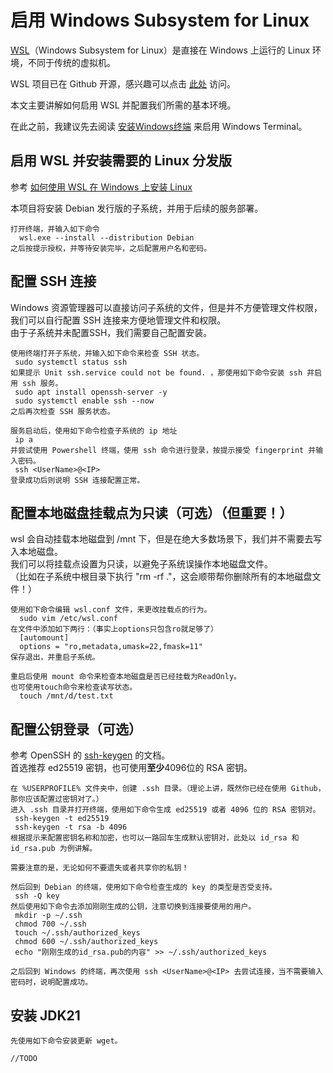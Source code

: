# 启用 Windows Subsystem for Linux

[WSL](https://aka.ms/wsldocs)（Windows Subsystem for Linux）是直接在 Windows 上运行的 Linux 环境，不同于传统的虚拟机。  

WSL 项目已在 Github 开源，感兴趣可以点击 [此处](https://github.com/microsoft/WSL) 访问。  

本文主要讲解如何启用 WSL 并配置我们所需的基本环境。  

在此之前，我建议先去阅读 [安装Windows终端](./InstallTerminal.md) 来启用 Windows Terminal。  

## 启用 WSL 并安装需要的 Linux 分发版

参考 [如何使用&nbsp;WSL&nbsp;在&nbsp;Windows&nbsp;上安装&nbsp;Linux](https://learn.microsoft.com/zh-cn/windows/wsl/install)  

本项目将安装 Debian 发行版的子系统，并用于后续的服务部署。  

```text
打开终端，并输入如下命令
  wsl.exe --install --distribution Debian
之后按提示授权，并等待安装完毕，之后配置用户名和密码。
```

## 配置 SSH 连接

Windows 资源管理器可以直接访问子系统的文件，但是并不方便管理文件权限，我们可以自行配置 SSH 连接来方便地管理文件和权限。  
由于子系统并未配置SSH，我们需要自己配置安装。

```text
使用终端打开子系统，并输入如下命令来检查 SSH 状态。
 sudo systemctl status ssh
如果提示 Unit ssh.service could not be found. ，那使用如下命令安装 ssh 并启用 ssh 服务。
 sudo apt install openssh-server -y
 sudo systemctl enable ssh --now
之后再次检查 SSH 服务状态。

服务启动后，使用如下命令检查子系统的 ip 地址
 ip a
并尝试使用 Powershell 终端，使用 ssh 命令进行登录，按提示接受 fingerprint 并输入密码。
 ssh <UserName>@<IP>
登录成功后则说明 SSH 连接配置正常。
```

## 配置本地磁盘挂载点为只读（可选）（但重要！）

wsl 会自动挂载本地磁盘到 /mnt 下，但是在绝大多数场景下，我们并不需要去写入本地磁盘。  
我们可以将挂载点设置为只读，以避免子系统误操作本地磁盘文件。  
（比如在子系统中根目录下执行 "rm -rf ."，这会顺带帮你删除所有的本地磁盘文件！）  

```text
使用如下命令编辑 wsl.conf 文件，来更改挂载点的行为。
  sudo vim /etc/wsl.conf
在文件中添加如下两行：（事实上options只包含ro就足够了）
  [automount]
  options = "ro,metadata,umask=22,fmask=11"
保存退出，并重启子系统。

重启后使用 mount 命令来检查本地磁盘是否已经挂载为ReadOnly。
也可使用touch命令来检查读写状态。
  touch /mnt/d/test.txt
```  

## 配置公钥登录（可选）

参考 OpenSSH 的 [ssh-keygen](https://man.openbsd.org/ssh-keygen) 的文档。  
首选推荐 ed25519 密钥，也可使用**至少**4096位的 RSA 密钥。  

```text
在 %USERPROFILE% 文件夹中，创建 .ssh 目录。（理论上讲，既然你已经在使用 Github，那你应该配置过密钥对了。）
进入 .ssh 目录并打开终端，使用如下命令生成 ed25519 或者 4096 位的 RSA 密钥对。
 ssh-keygen -t ed25519
 ssh-keygen -t rsa -b 4096
根据提示来配置密钥名称和加密，也可以一路回车生成默认密钥对，此处以 id_rsa 和 id_rsa.pub 为例讲解。

需要注意的是，无论如何不要遗失或者共享你的私钥！

然后回到 Debian 的终端，使用如下命令检查生成的 key 的类型是否受支持。
 ssh -Q key
然后使用如下命令去添加刚刚生成的公钥，注意切换到连接要使用的用户。
 mkdir -p ~/.ssh
 chmod 700 ~/.ssh
 touch ~/.ssh/authorized_keys
 chmod 600 ~/.ssh/authorized_keys
 echo "刚刚生成的id_rsa.pub的内容" >> ~/.ssh/authorized_keys

之后回到 Windows 的终端，再次使用 ssh <UserName>@<IP> 去尝试连接，当不需要输入密码时，说明配置成功。
```

## 安装 JDK21

```text
先使用如下命令安装更新 wget。

//TODO

````  
